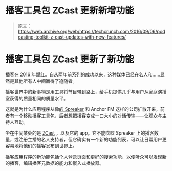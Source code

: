 # 播客工具包 ZCast 更新新增功能 

> 原文：<https://web.archive.org/web/https://techcrunch.com/2016/09/06/podcasting-toolkit-z-cast-updates-with-new-features/>

# 播客工具包 ZCast 更新了新功能

播客[在 2016 年爆红](https://web.archive.org/web/20221002155123/http://www.vanityfair.com/culture/2016/01/james-wolcott-on-podcasts)。自从两年前[系列的成功](https://web.archive.org/web/20221002155123/http://www.nytimes.com/2014/11/24/business/media/serial-podcastings-first-breakout-hit-sets-stage-for-more.html?_r=0)以来，这种媒体已经在名人和……显然是其他所有人中间赢得了追随者。

播客世界中的新事物是用工具将节目带到路上，给手机提供几乎与用户从家庭演播室获得的质量相同的质量水平。

这就是为什么应用程序从像[的 Spreaker](https://web.archive.org/web/20221002155123/https://www.spreaker.com/) 和 Anchor FM 这样的公司扩散开来，前者有一个移动播客工具包，后者想把播客变成一口大小的对话传输——让观众与主持人互动。

坐在中间某处的是 [ZCast](https://web.archive.org/web/20221002155123/https://zcast.co/) ，以及它的 app。它不能吹嘘 Spreaker 上的播客数量，或注册主播的名人支持者，但它确实有一个新的功能列表，可以让日常用户更容易地将他们的播客发布到世界上。

播客应用程序的新功能包括个人登录页面和更好的搜索功能，以便听众可以发现新的播客，编辑播客元数据的能力和嵌入式播放器。